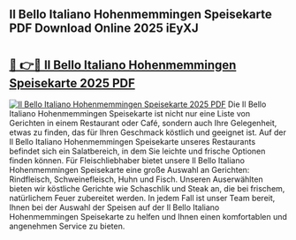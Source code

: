 ## Il Bello Italiano Hohenmemmingen Speisekarte PDF Download Online 2025 iEyXJ

# <h2><a href="http://gc6sdoc.nevu.top/?p=Il+Bello+Italiano+Hohenmemmingen+Speisekarte">🔗 👉🔴 Il Bello Italiano Hohenmemmingen Speisekarte 2025 PDF</a></h2>

[![Il Bello Italiano Hohenmemmingen Speisekarte 2025 PDF](https://i.imgur.com/dBaPXMq.png)](http://gc6sdoc.nevu.top/?p=Il+Bello+Italiano+Hohenmemmingen+Speisekarte)
Die Il Bello Italiano Hohenmemmingen Speisekarte ist nicht nur eine Liste von Gerichten in einem Restaurant oder Café, sondern auch Ihre Gelegenheit, etwas zu finden, das für Ihren Geschmack köstlich und geeignet ist. Auf der Il Bello Italiano Hohenmemmingen Speisekarte unseres Restaurants befindet sich ein Salatbereich, in dem Sie leichte und frische Optionen finden können. Für Fleischliebhaber bietet unsere Il Bello Italiano Hohenmemmingen Speisekarte eine große Auswahl an Gerichten: Rindfleisch, Schweinefleisch, Huhn und Fisch. Unseren Auserwählten bieten wir köstliche Gerichte wie Schaschlik und Steak an, die bei frischem, natürlichem Feuer zubereitet werden. In jedem Fall ist unser Team bereit, Ihnen bei der Auswahl der Speisen auf der Il Bello Italiano Hohenmemmingen Speisekarte zu helfen und Ihnen einen komfortablen und angenehmen Service zu bieten.
